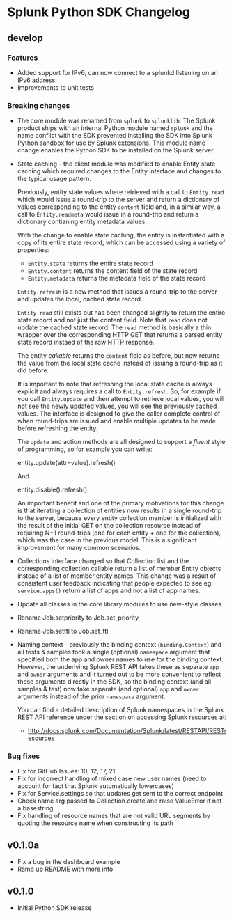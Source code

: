 # Splunk Python SDK Changelog

## develop

### Features

* Added support for IPv6, can now connect to a splunkd listening on an IPv6 
  address.
* Improvements to unit tests

### Breaking changes

* The core module was renamed from `splunk` to `splunklib`. The Splunk product 
  ships with an internal Python module named `splunk` and the name conflict 
  with the SDK prevented installing the SDK into Splunk Python sandbox for use 
  by Splunk extensions. This module name change enables the Python SDK to be 
  installed on the Splunk server.

* State caching - the client module was modified to enable Entity state
  caching which required changes to the Entity interface and changes to the
  typical usage pattern. 
  
  Previously, entity state values where retrieved with a call to `Entity.read`
  which would issue a round-trip to the server and return a dictionary of values
  corresponding to the entity `content` field and, in a similar way, a call to
  `Entity.readmeta` would issue in a round-trip and return a dictionary
  contianing entity metadata values. 
  
  With the change to enable state caching, the entity is instantiated with a
  copy of its entire state record, which can be accessed using a variety of
  properties:

    * `Entity.state` returns the entire state record
    * `Entity.content` returns the content field of the state record
    * `Entity.metadata` returns the metadata field of the state record

  `Entity.refresh` is a new method that issues a round-trip to the server
  and updates the local, cached state record.

  `Entity.read` still exists but has been changed slightly to return the
  entire state record and not just the content field. Note that `read` does
  not update the cached state record. The `read` method is basically a thin
  wrapper over the corresponding HTTP GET that returns a parsed entity state
  record instaed of the raw HTTP response.

  The entity _callable_ returns the `content` field as before, but now returns
  the value from the local state cache instead of issuing a round-trip as it
  did before.

  It is important to note that refreshing the local state cache is always 
  explicit and always requires a call to `Entity.refresh`. So, for example
  if you call `Entity.update` and then attempt to retrieve local values, you 
  will not see the newly updated values, you will see the previously cached
  values. The interface is designed to give the caller complete control of
  when round-trips are issued and enable multiple updates to be made before
  refreshing the entity.
  
  The `update` and action methods are all designed to support a _fluent_ style
  of programming, so for example you can write:

    entity.update(attr=value).refresh()

  And

    entity.disable().refresh()
  
  An important benefit and one of the primary motivations for this change is
  that iterating a collection of entities now results in a single round-trip
  to the server, because every entity collection member is initialized with
  the result of the initial GET on the collection resource instead of requiring
  N+1 round-trips (one for each entity + one for the collection), which was the
  case in the previous model. This is a significant improvement for many
  common scenarios.

* Collections interface changed so that Collection.list and the corresponding
  collection callable return a list of member Entity objects instead of a list 
  of member entity names. This change was a result of consistent user feedback 
  indicating that people expected to see eg: `service.apps()` return a list of
  apps and not a list of app names.

* Update all classes in the core library modules to use new-style classes
* Rename Job.setpriority to Job.set_priority
* Rename Job.setttl to Job.set_ttl

* Naming context - previously the binding context (`binding.Context`) and all
  tests & samples took a single (optional) `namespace` argument that specified
  both the app and owner names to use for the binding context. However, the
  underlying Splunk REST API takes these as separate `app` and `owner` arguments
  and it turned out to be more convenient to reflect these arguments directly
  in the SDK, so the binding context (and all samples & test) now take separate
  (and optional) `app` and `owner` arguments instead of the prior `namespace` 
  argument.

  You can find a detailed description of Splunk namespaces in the Splunk REST
  API reference under the section on accessing Splunk resources at:

  * http://docs.splunk.com/Documentation/Splunk/latest/RESTAPI/RESTresources

### Bug fixes

* Fix for GitHub Issues: 10, 12, 17, 21
* Fix for incorrect handling of mixed case new user names (need to account for
  fact that Splunk automatically lowercases)
* Fix for Service.settings so that updates get sent to the correct endpoint
* Check name arg passed to Collection.create and raise ValueError if not
  a basestring
* Fix handling of resource names that are not valid URL segments by quoting the
  resource name when constructing its path

## v0.1.0a

* Fix a bug in the dashboard example
* Ramp up README with more info

## v0.1.0

* Initial Python SDK release
